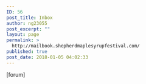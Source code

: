 ```yaml
---
ID: 56
post_title: Inbox
author: ng23055
post_excerpt: ""
layout: page
permalink: >
  http://mailbook.shepherdmaplesyrupfestival.com/
published: true
post_date: 2018-01-05 04:02:33
---
```

[forum]